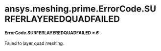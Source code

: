 # ansys.meshing.prime.ErrorCode.SURFERLAYEREDQUADFAILED



#### ErrorCode.SURFERLAYEREDQUADFAILED *= 6*

Failed to layer quad meshing.

<!-- !! processed by numpydoc !! -->
